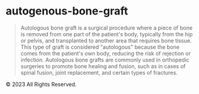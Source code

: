 # autogenous-bone-graft

> Autologous bone graft is a surgical procedure where a piece of bone is removed from one part of the patient's body, typically from the hip or pelvis, and transplanted to another area that requires bone tissue. This type of graft is considered "autologous" because the bone comes from the patient's own body, reducing the risk of rejection or infection. Autologous bone grafts are commonly used in orthopedic surgeries to promote bone healing and fusion, such as in cases of spinal fusion, joint replacement, and certain types of fractures.

&copy; 2023 All Rights Reserved.
